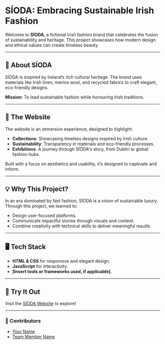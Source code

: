 # SÍODA: Embracing Sustainable Irish Fashion  

Welcome to **SÍODA**, a fictional Irish fashion brand that celebrates the fusion of sustainability and heritage. This project showcases how modern design and ethical values can create timeless beauty.  

---

## 🌿 About SÍODA  
SÍODA is inspired by Ireland’s rich cultural heritage. The brand uses materials like Irish linen, merino wool, and recycled fabrics to craft elegant, eco-friendly designs.  

**Mission**: To lead sustainable fashion while honouring Irish traditions.  

---

## 🌟 The Website  
The website is an immersive experience, designed to highlight:  
- **Collections**: Showcasing timeless designs inspired by Irish culture.  
- **Sustainability**: Transparency in materials and eco-friendly processes.  
- **Exhibitions**: A journey through SÍODA's story, from Dublin to global fashion hubs.  

Built with a focus on aesthetics and usability, it’s designed to captivate and inform.  

---

## 💡 Why This Project?  
In an era dominated by fast fashion, SÍODA is a vision of sustainable luxury. Through this project, we learned to:  
- Design user-focused platforms.  
- Communicate impactful stories through visuals and content.  
- Combine creativity with technical skills to deliver meaningful results.  

---

## 🖥️ Tech Stack  
- **HTML & CSS** for responsive and elegant design.  
- **JavaScript** for interactivity.  
- **[Insert tools or frameworks used, if applicable].**  

---

## 🚀 Try It Out  
Visit the [SÍODA Website](#) to explore!  

---

### 📌 Contributors  
- [Your Name](#)  
- [Team Member Name](#)  
